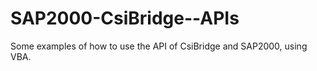 # SAP2000-CsiBridge--APIs

Some examples of how to use the API of CsiBridge and SAP2000, using VBA.

